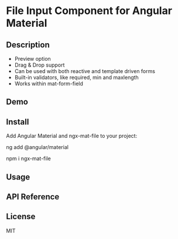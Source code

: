 # File Input Component for Angular Material

## Description

- Preview option
- Drag & Drop support
- Can be used with both reactive and template driven forms
- Built-in validators, like required, min and maxlength
- Works within mat-form-field

## Demo


## Install

Add Angular Material and ngx-mat-file to your project: 

ng add @angular/material

npm i ngx-mat-file

## Usage



## API Reference



## License

MIT